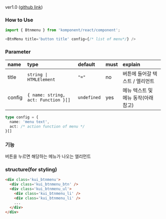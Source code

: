 ver1.0 ([github link](https://github.com/Komponent1/Komponent/tree/master/React/app/srcs/components/btnmenu))

### How to Use

~~~javascript
import { Btnmenu } from 'komponent/react/component';

<BtnMenu title='button title' config={/* list of menu*/} />
~~~

### Parameter

|name|type|default|must|explain|
|:---|:---|:---|:---|:---|
|title|`string \| HTMLElement`|`"="`|no|버튼에 들어갈 텍스트 / 엘리먼트|
|config|`{ name: string, act: Function }[]`|`undefined`|yes|메뉴 텍스트 및 메뉴 동작(아래 참고)|

```typescript
type config = {
  name: 'menu text',
  act: /* action function of menu */
}[]
```

### 기능
버튼을 누르면 해당하는 메뉴가 나오는 엘리먼트

### structure(for styling)
```html
<div class='kui_btnmenu'>
  <div class='kui_btnmenu_btn' />
  <div class='kui_btnmenu_ul'>
    <div class='kui_btnmenu_li' />
    <div class='kui_btnmenu_li' />
    ...
  </div>
</div>

```
